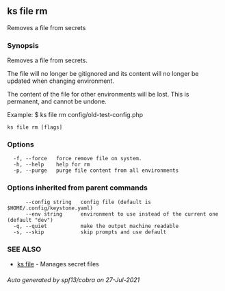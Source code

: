 ## ks file rm

Removes a file from secrets

### Synopsis

Removes a file from secrets.

The file will no longer be gitignored and its content
will no longer be updated when changing environment.

The content of the file for other environments will be lost.
This is permanent, and cannot be undone.

Example:
  $ ks file rm config/old-test-config.php

```
ks file rm [flags]
```

### Options

```
  -f, --force   force remove file on system.
  -h, --help    help for rm
  -p, --purge   purge file content from all environments
```

### Options inherited from parent commands

```
      --config string   config file (default is $HOME/.config/keystone.yaml)
      --env string      environment to use instead of the current one (default "dev")
  -q, --quiet           make the output machine readable
  -s, --skip            skip prompts and use default
```

### SEE ALSO

* [ks file](ks_file.md)	 - Manages secret files

###### Auto generated by spf13/cobra on 27-Jul-2021
